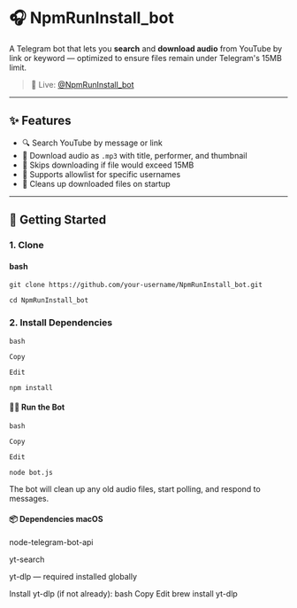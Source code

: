 # 🎧 NpmRunInstall_bot

A Telegram bot that lets you **search** and **download audio** from YouTube by link or keyword — optimized to ensure files remain under Telegram's 15MB limit.

> 🔗 Live: [@NpmRunInstall_bot](https://t.me/NpmRunInstall_bot)

---

## ✨ Features

- 🔍 Search YouTube by message or link
- 🎵 Download audio as `.mp3` with title, performer, and thumbnail
- 🛑 Skips downloading if file would exceed 15MB
- 🔐 Supports allowlist for specific usernames
- 🧹 Cleans up downloaded files on startup

---

## 🚀 Getting Started

### 1. Clone

#### bash

```
git clone https://github.com/your-username/NpmRunInstall_bot.git

cd NpmRunInstall_bot
```

### 2. Install Dependencies
```
bash

Copy

Edit

npm install
```
#### 🏃‍♂️ Run the Bot
```
bash

Copy

Edit

node bot.js
```
The bot will clean up any old audio files, start polling, and respond to messages.

#### 📦 Dependencies macOS
node-telegram-bot-api

yt-search

yt-dlp — required installed globally

Install yt-dlp (if not already):
bash
Copy
Edit
brew install yt-dlp        

